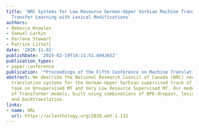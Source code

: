 ```yaml
---
title: 'NRC Systems for Low Resource German-Upper Sorbian Machine Translation 2020:
  Transfer Learning with Lexical Modifications'
authors:
- Rebecca Knowles
- Samuel Larkin
- Darlene Stewart
- Patrick Littell
date: '2020-11-01'
publishDate: '2025-02-19T14:11:51.694265Z'
publication_types:
- paper-conference
publication: '*Proceedings of the Fifth Conference on Machine Translation*'
abstract: We describe the National Research Council of Canada (NRC) neural machine
  translation systems for the German-Upper Sorbian supervised track of the 2020 shared
  task on Unsupervised MT and Very Low Resource Supervised MT. Our models are ensembles
  of Transformer models, built using combinations of BPE-dropout, lexical modifications,
  and backtranslation.
links:
- name: URL
  url: https://aclanthology.org/2020.wmt-1.132
---
```

